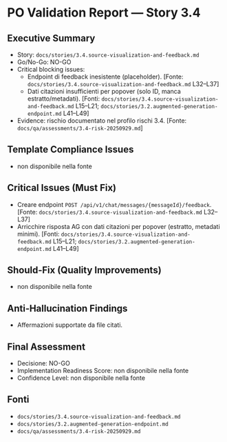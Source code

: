 # PO Validation Report — Story 3.4

## Executive Summary
- Story: `docs/stories/3.4.source-visualization-and-feedback.md`
- Go/No-Go: NO-GO
- Critical blocking issues:
  - Endpoint di feedback inesistente (placeholder). [Fonte: `docs/stories/3.4.source-visualization-and-feedback.md` L32–L37]
  - Dati citazioni insufficienti per popover (solo ID, manca estratto/metadati). [Fonti: `docs/stories/3.4.source-visualization-and-feedback.md` L15–L21; `docs/stories/3.2.augmented-generation-endpoint.md` L41–L49]
- Evidence: rischio documentato nel profilo rischi 3.4. [Fonte: `docs/qa/assessments/3.4-risk-20250929.md`]

## Template Compliance Issues
- non disponibile nella fonte

## Critical Issues (Must Fix)
- Creare endpoint `POST /api/v1/chat/messages/{messageId}/feedback`. [Fonte: `docs/stories/3.4.source-visualization-and-feedback.md` L32–L37]
- Arricchire risposta AG con dati citazioni per popover (estratto, metadati minimi). [Fonti: `docs/stories/3.4.source-visualization-and-feedback.md` L15–L21; `docs/stories/3.2.augmented-generation-endpoint.md` L41–L49]

## Should‑Fix (Quality Improvements)
- non disponibile nella fonte

## Anti‑Hallucination Findings
- Affermazioni supportate da file citati.

## Final Assessment
- Decisione: NO-GO
- Implementation Readiness Score: non disponibile nella fonte
- Confidence Level: non disponibile nella fonte

## Fonti
- `docs/stories/3.4.source-visualization-and-feedback.md`
- `docs/stories/3.2.augmented-generation-endpoint.md`
- `docs/qa/assessments/3.4-risk-20250929.md`
